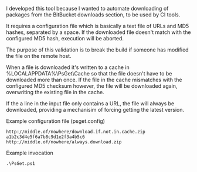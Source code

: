 I developed this tool because I wanted to automate downloading of packages from the BitBucket
downloads section, to be used by CI tools.

It requires a configuration file which is basically a text file of URLs and MD5 hashes, separated
by a space. If the downloaded file doesn't match with the configured MD5 hash, execution will be
aborted.

The purpose of this validation is to break the build if someone has modified the file on the remote
host.

When a file is downloaded it's written to a cache in %LOCALAPPDATA%\PsGet\Cache so that the file
doesn't have to be downloaded more than once. If the file in the cache mismatches with the
configured MD5 checksum however, the file will be downloaded again, overwriting the existing file
in the cache.

If the a line in the input file only contains a URL, the file will always be downloaded, providing
a mechanisim of forcing getting the latest version.


Example configuration file (psget.config)

    http://middle.of/nowhere/download.if.not.in.cache.zip a1b2c3d4e5f6a7b8c9d1e2f3a4b5c6
    http://middle.of/nowhere/always.download.zip

Example invocation

    .\PsGet.ps1
